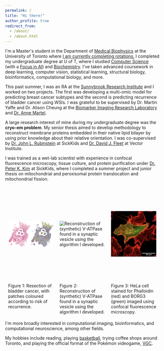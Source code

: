 ```yaml
---
permalink: /
title: "Hi there!"
author_profile: true
redirect_from: 
  - /about/
  - /about.html
---
```


I'm a Master's student in the Department of [Medical Biophysics](https://medbio.utoronto.ca) at the University of Toronto where <u>I am currently completing rotations.</u> I completed my undergraduate degree at U of T, where I studied [Computer Science](https://web.cs.toronto.edu) (with a [Focus in AI](https://artsci.calendar.utoronto.ca/program/asfoc1689b)) and [Biochemistry](https://biochemistry.utoronto.ca). I've taken advanced coursework in deep learning, computer vision, statistical learning, structural biology, bioinformatics, computational biology, and more.

This past summer, I was an RA at the [Sunnybrook Research Institute](https://research.sunnybrook.ca/) and I worked on two projects. The first was developing a multi-omic model for predicting breast cancer subtypes and the second is predicting recurrence of bladder cancer using WSIs. I was grateful to be supervised by Dr. Martin Yaffe and Dr. Alison Cheung at the [Biomarker Imaging Research Laboratory](https://research.sunnybrook.ca/facilities-and-research-groups/biomarker-imaging-research-laboratory/) and [Dr. Anne Martel](https://research.sunnybrook.ca/researchers/anne-martel/).

A large research interest of mine during my undergraduate degree was the **cryo-em problem**. My senior thesis aimed to develop methodology to reconstruct membrane proteins embedded in their native lipid bilayer by using prior knowledge about their relative orientation. I was co-supervised by [Dr. John L. Rubinstein](https://www.rubinsteinlab.org) at SickKids and [Dr. David J. Fleet](https://www.cs.toronto.edu/~fleet/) at Vector Institute.

I was trained as a wet-lab scientist with experience in confocal fluorescence microscopy, tissue culture, and protein purification under [Dr. Peter K. Kim](https://biochemistry.utoronto.ca/faculty/peter-kim) at SickKids, where I completed a summer project and junior thesis on mitochondrial and peroxisomal protein translocation and mitochondrial fission.

<div style="display: flex; justify-content: space-between; margin: 20px 0; align-items: flex-start;">
  <figure style="flex: 1; margin: 0 10px; display: flex; flex-direction: column;">
    <div style="height: 300px; display: flex; align-items: center; justify-content: center;">
      <img src="../images/bladder_risk.png" alt="" style="max-height: 100%; max-width: 100%; object-fit: contain;">
    </div>
    <figcaption style="color: var(--text-color); margin-top: 10px;">
      Figure 1: Resection of bladder cancer, with patches coloured according to risk of recurrence.
    </figcaption>
  </figure>

  <figure style="flex: 1; margin: 0 10px; display: flex; flex-direction: column;">
    <div style="height: 300px; display: flex; align-items: center; justify-content: center;">
      <!-- <video width="100%" height="100%" autoplay loop muted playsinline style="object-fit: contain;">
        <source src="/files/cryoMEM_VATPase.mp4" type="video/mp4">
        Your browser does not support the video tag.
      </video> -->
      <img src="/files/cryoMEM_VATPase.gif" alt="Reconstruction of (synthetic) V-ATPase found in a synaptic vesicle using the algorithm I developed." style="max-height: 100%; max-width: 100%; object-fit: contain;">
    </div>
    <figcaption style="color: var(--text-color); margin-top: 10px;">
      Figure 2: Reconstruction of (synthetic) V-ATPase found in a synaptic vesicle using the algorithm I developed.
    </figcaption>
  </figure>

  <figure style="flex: 1; margin: 0 10px; display: flex; flex-direction: column;">
    <div style="height: 300px; display: flex; align-items: center; justify-content: center;">
      <img src="../images/kim_lab.png" alt="HeLa cell stained for Phalloidin (red) and BORG3 (green)" style="max-height: 100%; max-width: 100%; object-fit: contain;">
    </div>
    <figcaption style="color: var(--text-color); margin-top: 10px;">
      Figure 3: HeLa cell stained for Phalloidin (red) and BORG3 (green) imaged using confocal fluorescence microscopy.
    </figcaption>
  </figure>
</div>

I'm more broadly interested in computational imaging, bioinformatics, and computational neuroscience, among other fields.

My hobbies include reading, playing [basketball](https://www.gerdbizi.com/basketball), trying coffee shops around Toronto, and playing the official format of the Pokémon videogame, [VGC](https://play.pokemonshowdown.com).